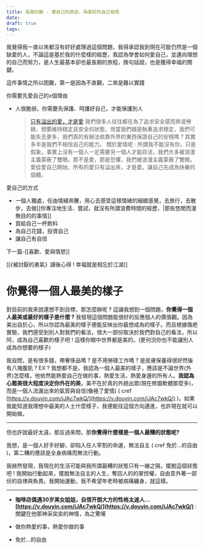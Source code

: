 ```yaml
---
title: 長期抗戰 - 愛自己的旅途，與美好的自己相見
date: 
draft: true
tags:
---
```


我覺得我一直以來都沒有好好處理過這個問題，我得承認我到現在可能仍然是一個缺愛的人，不論這是基於我的什麼樣的經歷，我認為學會如何愛自己，並邁向理想的自己而努力，是人生最基本卻也最長期的旅程，換句話說，也是獲得幸福的關鍵。

這件事情之所以困難，第一是因為不直觀，二來是難以實踐




你需要先愛自己的x個理由
- 人很脆弱，你需要先保護、呵護好自己，才能保護別人
	>[只有溢出的愛，才是愛](https://yuku-huang.github.io/ob-public-blog/%E4%BA%8C%E3%80%81%E6%89%80%E6%9C%89%E6%96%87%E7%AB%A0/%E3%80%8A%E6%8B%86%E6%8E%89%E6%80%9D%E7%B6%AD%E8%A3%A1%E7%9A%84%E7%89%86%E3%80%8B%E8%AE%80%E5%BE%8C%E5%BF%83%E5%BE%97-!-%E6%88%91%E5%80%91%E6%9C%89%E8%83%BD%E5%8A%9B%E9%81%8E%E5%A5%BD%E8%87%AA%E5%B7%B1%E7%9A%84%E4%BA%BA%E7%94%9F#%E4%BD%A0%E6%98%AF%E4%B8%8D%E6%98%AF%E5%AE%89%E5%85%A8%E6%84%9F%E7%9A%84%E5%A5%B4%E9%9A%B8)
	>我們很多人往往都在為了追求安全感而奔波勞碌，想要維持穩定且安全的狀態，但當我們越是執著追求穩定，我們可能失去更多，我們真的有辦法依靠外界的東西保證自己的安穩嗎 ? 其實多半是我們不相信自己的能力。
	關於愛情呢 : 所謂我不能沒有你，只是假象，事實上沒有一個人一定需要另一個人才能存活，我們大多被浪漫主義蒙蔽了雙眼。那不是愛，那是恐懼，我們被浪漫主義蒙蔽了雙眼。愛從愛自己開始，所有的愛只有溢出來，才是愛。讓自己先成為快樂的個體。


愛自己的方式
- 一個人獨處，任由情緒奔騰，用心去感受這樣情緒的細緻感覺，去旅行，去散步，去做[[你專注地生活、嘗試，就沒有所謂浪費時間的經歷，|那些悠閒而漫無目的的事情]]
- 買給自己一杯飲料
- 為自己花錢，投資自己
- 讓自己有自信

下一篇-[[喜歡、愛與情慾]]

[[《被討厭的勇氣》讀後心得 ! 幸福就是相忘於江湖]]


# 你覺得一個人最美的樣子

對目前的我來說還想不到目標，那怎麼辦呢 ? 這讓我想到一個問題，**你覺得一個人最美或最好的樣子是什麼 ?** 我發現這個問題能很好的反應個人的價值觀。因為美出自於心，所以你認為最美的樣子便能反映出你最想成為的樣子。而且根據傷疤實驗，我們感受到別人對我們的看法，很大一部份取決於我們對自己的看法，所以阿，成為自己喜歡的樣子吧 ! 這樣你眼中世界都是美的。(更何況你也不能讓別人成為你想要的樣子)

我自問，是有很多錢，帶奢侈品嗎 ? 是不用勞碌工作嗎 ? 是皮膚保養得很好然後有八塊腹肌 ? EX ? 我想都不是，我認為一個人最美的樣子，應該是不論世界(外界)怎麼樣，他依然能熱愛自己在做的事，熱愛生活，熱愛身邊的所有人。**我認為心態美很大程度決定你外在的美**，美不在於真的外貌出眾(現在修圖軟體那麼多)，而是一個人流漏出來的氣質與自信(像極了愛情) ( cref [https://v.douyin.com/iJAc7wkQ/](https://v.douyin.com/iJAc7wkQ/) )。如果我能知道我理想中最美的人士什麼樣子，我便能往這個方向邁進，也許現在就可以開始做。

---

但也許說最好太遠，那反過來問，那**你覺得什麼樣是一個人最糟的狀態呢?**

我想，是一個人好手好腳，卻陷入任人宰割的命運，無法自主 ( cref 免於…的自由 )，第二糟的應該是全身病痛而無法行動。

我赫然發現，我現在的生活可能與我所謂最糟的狀態只有一線之隔，擺脫這個狀態吧 ! 我開始行動起來，擺脫無法自主的人生，奪回人的的掌控權，自由意外著一部份的自律與負責。我開始運動，我不希望年老時被病痛纏身，就這樣。

---

- **咖啡店偶遇30岁美女姐姐，自信开朗大方的性格太迷人...[https://v.douyin.com/iJAc7wkQ/](https://v.douyin.com/iJAc7wkQ/)** : 關鍵在他那神采奕奕的神情，為之驚嘆
    

- 做你熱愛的事，熱愛你做的事
    

- 免於…的自由
